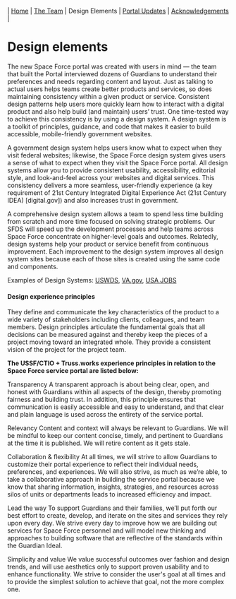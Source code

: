 | [Home](https://ussf-orbit.github.io/ussf-portal) | [The Team](https://ussf-orbit.github.io/ussf-portal/the-team)  | Design Elements | [Portal Updates](https://ussf-orbit.github.io/ussf-portal/portal-updates) | [Acknowledgements](https://ussf-orbit.github.io/ussf-portal/acknowledgements) |

# Design elements

The new Space Force portal was created with users in mind — the team that built the Portal interviewed dozens of Guardians to understand their preferences and needs regarding content and layout. Just as talking to actual users helps teams create better products and services, so does maintaining consistency within a given product or service. Consistent design patterns help users more quickly learn how to interact with a digital product and also help build (and maintain) users’ trust. One time-tested way to achieve this consistency is by using a design system. A design system is a toolkit of principles, guidance, and code that makes it easier to build accessible, mobile-friendly government websites. 

A government design system helps users know what to expect when they visit federal websites; likewise, the Space Force design system gives users a sense of what to expect when they visit the Space Force portal. All design systems allow you to provide consistent usability, accessibility, editorial style, and look-and-feel across your websites and digital services. This consistency delivers a more seamless, user-friendly experience (a key requirement of 21st Century Integrated Digital Experience Act (21st Century IDEA) [digital.gov]) and also increases trust in government.

A comprehensive design system allows a team to spend less time building from scratch and more time focused on solving strategic problems. Our SFDS will speed up the development processes and help teams across Space Force concentrate on higher-level goals and outcomes. Relatedly, design systems help your product or service benefit from continuous improvement. Each improvement to the design system improves all design system sites because each of those sites is created using the same code and components.

Examples of Design Systems: [USWDS](https://designsystem.digital.gov/), [VA.gov](https://design.va.gov/), [USA JOBS]()

#### Design experience principles

They define and communicate the key characteristics of the product to a wide variety of stakeholders including clients, colleagues, and team members. Design principles articulate the fundamental goals that all decisions can be measured against and thereby keep the pieces of a project moving toward an integrated whole. They provide a consistent vision of the project for the project team.

**The USSF/CTIO + Truss.works experience principles in relation to the Space Force service portal are listed below:**

Transparency
A transparent approach is about being clear, open, and honest with Guardians within all aspects of the design, thereby promoting fairness and building trust. In addition, this principle ensures that communication is easily accessible and easy to understand, and that clear and plain language is used across the entirety of the service portal.

Relevancy
Content and context will always be relevant to Guardians. We will be mindful to keep our content concise, timely, and pertinent to Guardians at the time it is published. We will retire content as it gets stale.

Collaboration & flexibility
At all times, we will strive to allow Guardians to customize their portal experience to reflect their individual needs, preferences, and experiences.  We will also strive, as much as we’re able, to take a collaborative approach in building the service portal because we know that sharing information, insights, strategies, and resources across silos of units or departments leads to increased efficiency and impact.

Lead the way
To support Guardians and their families, we’ll put forth our best effort to create, develop, and iterate on the sites and services they rely upon every day. We strive every day to improve how we are building out services for Space Force personnel and will model new thinking and approaches to building software that are reflective of the standards within the Guardian Ideal. 

Simplicity and value
We value successful outcomes over fashion and design trends, and will use aesthetics  only to support proven usability and to enhance functionality. We strive to consider the user's goal at all times and to provide the simplest solution to achieve that goal, not the more complex one.

